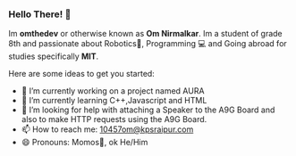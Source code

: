 ### Hello There! 👋


Im **omthedev** or otherwise known as **Om Nirmalkar**. Im a student of grade 8th and passionate about Robotics🤖, Programming 💻 and Going abroad for studies specifically **MIT**.

Here are some ideas to get you started:

- 🔭 I’m currently working on a project named AURA
- 🌱 I’m currently learning C++,Javascript and HTML
- 🤔 I’m looking for help with attaching a Speaker to the A9G Board and also to make HTTP requests using the A9G Board.
- 📫 How to reach me: 10457om@kpsraipur.com
- 😄 Pronouns: Momos🤣, ok He/Him

